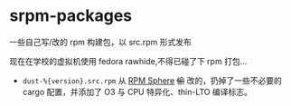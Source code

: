 # srpm-packages
一些自己写/改的 rpm 构建包，以 src.rpm 形式发布

现在在学校的虚拟机使用 fedora rawhide,不得已碰了下 rpm 打包...

- `dust-%{version}.src.rpm` 从 [RPM Sphere](https://github.com/rpmsphere/source/) ~~偷~~ 改的，扔掉了一些不必要的 cargo 配置，并添加了 O3 与 CPU 特异化、thin-LTO 编译标志。
